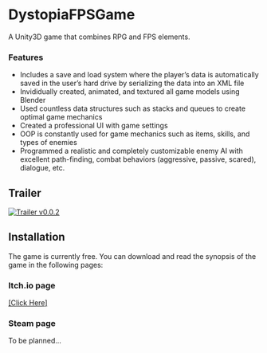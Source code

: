 # DystopiaFPSGame
A Unity3D game that combines RPG and FPS elements.

### Features
* Includes a save and load system where the player’s data is automatically saved in the user’s hard drive by serializing the data into an XML file
* Invididually created, animated, and textured all game models using Blender
* Used countless data structures such as stacks and queues to create optimal game mechanics
* Created a professional UI with game settings
* OOP is constantly used for game mechanics such as items, skills, and types of enemies
* Programmed a realistic and completely customizable enemy AI with excellent path-finding, combat behaviors (aggressive, passive, scared), dialogue, etc.

## Trailer

[![Trailer v0.0.2](https://img.youtube.com/vi/9b7BTAth4-o/0.jpg)](https://www.youtube.com/watch?v=9b7BTAth4-o)

## Installation
The game is currently free. You can download and read the synopsis of the game in the following pages:

### Itch.io page
[[Click Here]](https://laiet.itch.io/dystopia)

### Steam page
To be planned...
